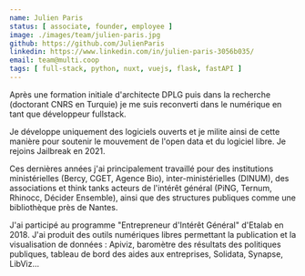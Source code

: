 ```yaml
---
name: Julien Paris
status: [ associate, founder, employee ]
image: ./images/team/julien-paris.jpg
github: https://github.com/JulienParis
linkedin: https://www.linkedin.com/in/julien-paris-3056b035/
email: team@multi.coop
tags: [ full-stack, python, nuxt, vuejs, flask, fastAPI ]
---
```


<p class="resume">
  Après une formation initiale d'architecte DPLG puis dans la recherche (doctorant CNRS en Turquie) je me suis reconverti dans le numérique en tant que développeur fullstack. 
</p>

Je développe uniquement des logiciels ouverts et je milite ainsi de cette manière pour soutenir le mouvement de l'open data et du logiciel libre. Je rejoins Jailbreak en 2021.

Ces dernières années j'ai principalement travaillé pour des institutions ministérielles (Bercy, CGET, Agence Bio), inter-ministérielles (DINUM), des associations et think tanks acteurs de l'intérêt général (PiNG, Ternum, Rhinocc, Décider Ensemble), ainsi que des structures publiques comme une bibliothèque près de Nantes. 

J'ai participé au programme "Entrepreneur d'Intérêt Général" d'Etalab en 2018. J'ai produit des outils numériques libres permettant la publication et la visualisation de données : Apiviz, baromètre des résultats des politiques publiques, tableau de bord des aides aux entreprises, Solidata, Synapse, LibViz...
